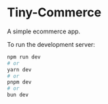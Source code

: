 # Tiny-Commerce

A simple ecommerce app.

To run the development server:

```bash
npm run dev
# or
yarn dev
# or
pnpm dev
# or
bun dev
```
